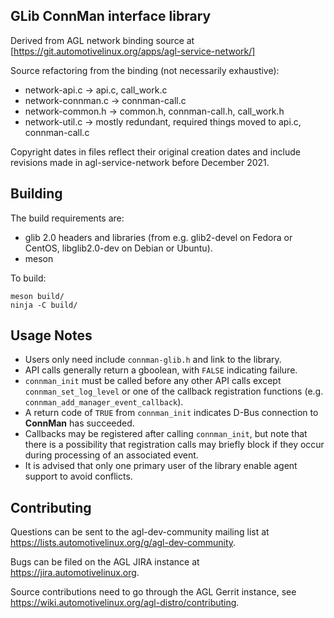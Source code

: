 ﻿GLib ConnMan interface library
----------------------------
Derived from AGL network binding source at
[https://git.automotivelinux.org/apps/agl-service-network/]

Source refactoring from the binding (not necessarily exhaustive):
* network-api.c -> api.c, call_work.c
* network-connman.c -> connman-call.c
* network-common.h -> common.h, connman-call.h, call_work.h
* network-util.c -> mostly redundant, required things moved to api.c, connman-call.c

Copyright dates in files reflect their original creation dates and include
revisions made in agl-service-network before December 2021.

Building
--------
The build requirements are:
* glib 2.0 headers and libraries (from e.g. glib2-devel on Fedora or CentOS,
  libglib2.0-dev on Debian or Ubuntu).
* meson

To build:
```
meson build/
ninja -C build/
```

Usage Notes
-----------
* Users only need include `connman-glib.h` and link to the library.
* API calls generally return a gboolean, with `FALSE` indicating failure.
* `connman_init` must be called before any other API calls except
  `connman_set_log_level` or one of the callback registration functions
  (e.g. `connman_add_manager_event_callback`).
* A return code of `TRUE` from `connman_init` indicates D-Bus connection to
  **ConnMan** has succeeded.
* Callbacks may be registered after calling `connman_init`, but note that there
  is a possibility that registration calls may briefly block if they occur
  during processing of an associated event.
* It is advised that only one primary user of the library enable agent support
  to avoid conflicts.

Contributing
------------
Questions can be sent to the agl-dev-community mailing list at
<https://lists.automotivelinux.org/g/agl-dev-community>.

Bugs can be filed on the AGL JIRA instance at <https://jira.automotivelinux.org>.

Source contributions need to go through the AGL Gerrit instance, see
<https://wiki.automotivelinux.org/agl-distro/contributing>.
